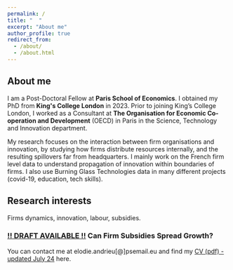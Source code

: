 ```yaml
---
permalink: /
title: "  "
excerpt: "About me"
author_profile: true
redirect_from: 
  - /about/
  - /about.html
---
```

## About me
I am a Post-Doctoral Fellow at **Paris School of Economics**. I obtained my PhD from **King's College London** in 2023. Prior to joining King’s College London, I worked as a Consultant at **The Organisation for Economic Co-operation and Development** (OECD) in Paris in the Science, Technology and Innovation department.

My research focuses on the interaction between firm organisations and innovation, by studying how firms distribute resources internally, and the resulting spillovers far from headquarters. I mainly work on the French firm level data to understand propagation of innovation within boundaries of firms. I also use Burning Glass Technologies data in many different projects (covid-19, education, tech skills). 

## Research interests
Firms dynamics, innovation, labour, subsidies.

### [!! DRAFT AVAILABLE !!](http://elodieandrieu.github.io/files/andrieu_morrow_can_firm_subsidies_spread_gowth_sept2024.pdf) Can Firm Subsidies Spread Growth?

You can contact me at elodie.andrieu[@]psemail.eu and find my [CV (pdf) - updated July 24](http://elodieandrieu.github.io/files/CV_andrieu_v1.pdf) here.
